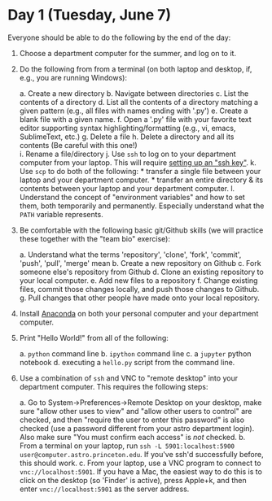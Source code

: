 # Day 1 (Tuesday, June 7)

Everyone should be able to do the following by the end of the day:

1. Choose a department computer for the summer, and log on to it. 

2. Do the following from from a terminal (on both laptop and desktop, if, e.g., you are running Windows):
	
	a. Create a new directory
	b. Navigate between directories
	c. List the contents of a directory
	d. List all the contents of a directory matching a given pattern (e.g., all files with names ending with '.py')
	e. Create a blank file with a given name.
	f. Open a '.py' file with your favorite text editor supporting syntax highlighting/formatting (e.g., vi, emacs, SublimeText, etc.)
	g. Delete a file
	h. Delete a directory and all its contents (Be careful with this one!)	
	i. Rename a file/directory
	j. Use `ssh` to log on to your department computer from your laptop.  This will require [setting up an "ssh key"](http://www.astro.princeton.edu/docs/SSH#Keys).
	k. Use `scp` to do both of the following:
		* transfer a single file between your laptop and your department computer.
		* transfer an entire directory & its contents between your laptop and your department computer.
	l. Understand the concept of "environment variables" and how to set them, both temporarily and permanently.  Especially understand what the `PATH` variable represents. 
	
3. Be comfortable with the following basic git/Github skills (we will practice these together with the "team bio" exercise):
	
	a. Understand what the terms 'repository', 'clone', 'fork', 'commit', 'push', 'pull', 'merge' mean
	b. Create a new repository on Github
	c. Fork someone else's repository from Github
	d. Clone an existing repository to your local computer.
	e. Add new files to a repository
	f. Change existing files, commit those changes locally, and push those changes to Github.
	g. Pull changes that other people have made onto your local repository.

4. Install [Anaconda](https://www.continuum.io/downloads) on both your personal computer and your department computer.

5. Print "Hello World!" from all of the following:
	
	a. `python` command line
	b. `ipython` command line
	c. a `jupyter` python notebook
	d. executing a `hello.py` script from the command line.

6. 	Use a combination of `ssh` and VNC to "remote desktop" into your department computer.  This requires the following steps:
	
	a. Go to System->Preferences->Remote Desktop on your desktop, make sure "allow other uses to view" and "allow other users to control" are checked, and then "require the user to enter this password" is also checked (use a password different from your astro department login).  Also make sure "You must confirm each access" is *not* checked.
	b. From a terminal on your laptop, run `ssh -L 5901:localhost:5900 user@computer.astro.princeton.edu`.  If you've ssh'd successfully before, this should work.
	c. From your laptop, use a VNC program to connect to `vnc://localhost:5901`.  If you have a Mac, the easiest way to do this is to click on the desktop (so 'Finder' is active), press Apple+k, and then enter `vnc://localhost:5901` as the server address.
	